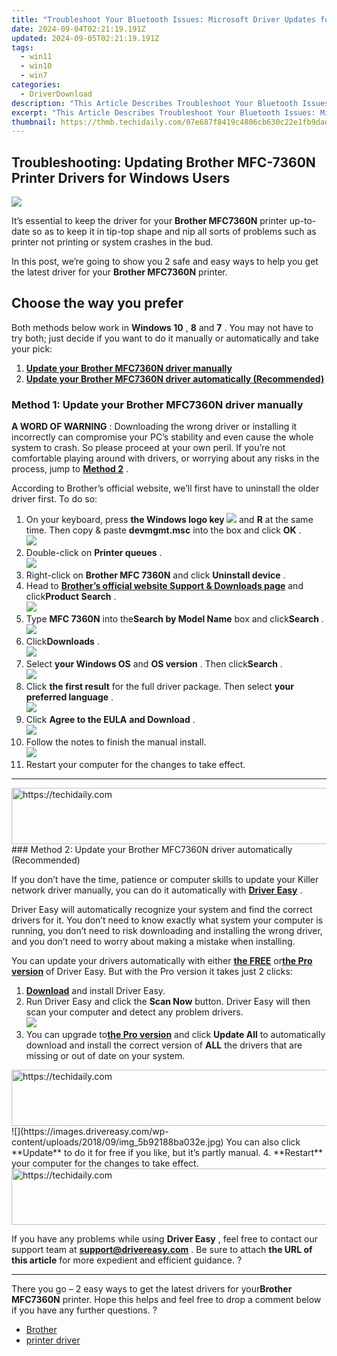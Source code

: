```yaml
---
title: "Troubleshoot Your Bluetooth Issues: Microsoft Driver Updates for Windows Users Across Versions"
date: 2024-09-04T02:21:19.191Z
updated: 2024-09-05T02:21:19.191Z
tags:
  - win11
  - win10
  - win7
categories:
  - DriverDownload
description: "This Article Describes Troubleshoot Your Bluetooth Issues: Microsoft Driver Updates for Windows Users Across Versions"
excerpt: "This Article Describes Troubleshoot Your Bluetooth Issues: Microsoft Driver Updates for Windows Users Across Versions"
thumbnail: https://thmb.techidaily.com/07e687f8419c4806cb630c22e1fb9dad31142326727645ceb99c557de0c60728.jpg
---
```


## Troubleshooting: Updating Brother MFC-7360N Printer Drivers for Windows Users

![](https://images.drivereasy.com/wp-content/uploads/2018/08/img_5b860d7154ba4.jpg)

 It’s essential to keep the driver for your **Brother MFC7360N** printer up-to-date so as to keep it in tip-top shape and nip all sorts of problems such as printer not printing or system crashes in the bud.

 In this post, we’re going to show you 2 safe and easy ways to help you get the latest driver for your **Brother MFC7360N** printer.

## Choose the way you prefer

 Both methods below work in **Windows 10** , **8** and **7** . You may not have to try both; just decide if you want to do it manually or automatically and take your pick:

1. [**Update your Brother MFC7360N driver manually**](https://tools.techidaily.com/drivereasy/download/)
2. [**Update your Brother MFC7360N driver automatically (Recommended)**](https://tools.techidaily.com/drivereasy/download/)

### Method 1: Update your Brother MFC7360N driver manually

**A WORD OF WARNING** : Downloading the wrong driver or installing it incorrectly can compromise your PC’s stability and even cause the whole system to crash. So please proceed at your own peril. If you’re not comfortable playing around with drivers, or worrying about any risks in the process, jump to [**Method 2**](https://tools.techidaily.com/drivereasy/download/) .

 According to Brother’s official website, we’ll first have to uninstall the older driver first. To do so:

1. On your keyboard, press   **the Windows logo key  ![](https://images.drivereasy.com/wp-content/uploads/2018/04/img_5ae0331bc08e4.png)**  and **R**  at the same time. Then copy & paste **devmgmt.msc** into the box and click   **OK**  .  
![](https://images.drivereasy.com/wp-content/uploads/2018/05/img_5afb9c1b96ba9.png)
2. Double-click on **Printer queues** .  
![](https://images.drivereasy.com/wp-content/uploads/2018/06/img_5b1a5b86a48f2.jpg)
3. Right-click on **Brother MFC 7360N** and click **Uninstall device** .
4. Head to **[Brother’s official website Support & Downloads page](http://support.brother.com/g/b/countrytop.aspx?c=us&lang=en)**  and click**Product Search** .  
![](https://images.drivereasy.com/wp-content/uploads/2018/09/img_5b91f9dbc2b1f.jpg)
5. Type **MFC 7360N** into the**Search by Model Name** box and click**Search** .  
![](https://images.drivereasy.com/wp-content/uploads/2018/09/img_5b92163d78f96.jpg)
6. Click**Downloads** .  
![](https://images.drivereasy.com/wp-content/uploads/2018/09/img_5b92169633e75.jpg)
7. Select **your Windows OS**   and **OS version** . Then click**Search** .  
![](https://images.drivereasy.com/wp-content/uploads/2018/09/img_5b921713414d6.jpg)
8. Click **the first result**   for the full driver package. Then select **your preferred language** .  
![](https://images.drivereasy.com/wp-content/uploads/2018/08/img_5b8613a0a97a4.jpg)
9. Click **Agree to the EULA**  **and Download** .  
![](https://images.drivereasy.com/wp-content/uploads/2018/08/img_5b8613f9ec314.jpg)
10. Follow the notes to finish the manual install.  
![](https://images.drivereasy.com/wp-content/uploads/2018/08/img_5b861455df55e.jpg)
11. Restart your computer for the changes to take effect.

---

<!-- affiliate ads begin -->
<a href="https://laganoo.pxf.io/c/5597632/1528688/16446" target="_top" id="1528688">
  <img src="//a.impactradius-go.com/display-ad/16446-1528688" border="0" alt="https://techidaily.com" width="728" height="90"/>
</a>
<img height="0" width="0" src="https://laganoo.pxf.io/i/5597632/1528688/16446" style="position:absolute;visibility:hidden;" border="0" />
<!-- affiliate ads end -->
### Method 2: Update your Brother MFC7360N driver automatically (Recommended)

 If you don’t have the time, patience or computer skills to update your Killer network  driver manually, you can do it automatically with **[Driver Easy](https://tools.techidaily.com/drivereasy/download/)**  .

 Driver Easy will automatically recognize your system and find the correct drivers for it. You don’t need to know exactly what system your computer is running, you don’t need to risk downloading and installing the wrong driver, and you don’t need to worry about making a mistake when installing.

 You can update your drivers automatically with either **[the FREE](https://tools.techidaily.com/drivereasy/download/)**  or[**the Pro version**](https://tools.techidaily.com/drivereasy/download/) of Driver Easy. But with the Pro version it takes just 2 clicks:

1. **[Download](https://tools.techidaily.com/drivereasy/download/)**  and install Driver Easy.
2. Run Driver Easy and click the **Scan Now** button. Driver Easy will then scan your computer and detect any problem drivers.  
![](https://images.drivereasy.com/wp-content/uploads/2018/07/img_5b5aefd675a7c.jpg)
3. You can upgrade to[**the Pro version**](https://tools.techidaily.com/drivereasy/download/) and click **Update All** to automatically download and install the correct version of **ALL**  the drivers that are missing or out of date on your system.  
<!-- affiliate ads begin -->
<a href="https://aligracehair.sjv.io/c/5597632/2087253/19272" target="_top" id="2087253">
  <img src="//a.impactradius-go.com/display-ad/19272-2087253" border="0" alt="https://techidaily.com" width="728" height="90"/>
</a>
<img height="0" width="0" src="https://aligracehair.sjv.io/i/5597632/2087253/19272" style="position:absolute;visibility:hidden;" border="0" />
<!-- affiliate ads end -->
![](https://images.drivereasy.com/wp-content/uploads/2018/09/img_5b92188ba032e.jpg) You can also click **Update** to do it for free if you like, but it’s partly manual.
4. **Restart**   your computer for the changes to take effect.
<!-- affiliate ads begin -->
<a href="https://aligracehair.sjv.io/c/5597632/1938721/19272" target="_top" id="1938721">
  <img src="//a.impactradius-go.com/display-ad/19272-1938721" border="0" alt="https://techidaily.com" width="728" height="90"/>
</a>
<img height="0" width="0" src="https://aligracehair.sjv.io/i/5597632/1938721/19272" style="position:absolute;visibility:hidden;" border="0" />
<!-- affiliate ads end -->

 If you have any problems while using **Driver Easy** , feel free to contact our support team at **<support@drivereasy.com>** . Be sure to attach **the URL of this article**  for more expedient and efficient guidance. ?

---

 There you go – 2 easy ways to get the latest drivers for your**Brother MFC7360N**  printer. Hope this helps and feel free to drop a comment below if you have any further questions. ?

* [Brother](https://tools.techidaily.com/drivereasy/download/)
* [printer driver](https://tools.techidaily.com/drivereasy/download/)

<ins class="adsbygoogle"
     style="display:block"
     data-ad-format="autorelaxed"
     data-ad-client="ca-pub-7571918770474297"
     data-ad-slot="1223367746"></ins>



<ins class="adsbygoogle"
     style="display:block"
     data-ad-client="ca-pub-7571918770474297"
     data-ad-slot="8358498916"
     data-ad-format="auto"
     data-full-width-responsive="true"></ins>


